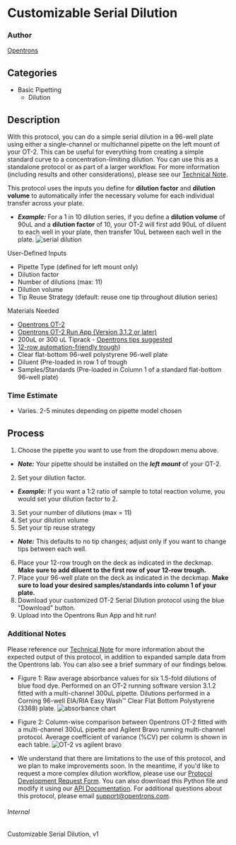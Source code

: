 # Customizable Serial Dilution

### Author
[Opentrons](https://opentrons.com/)

## Categories
* Basic Pipetting
    * Dilution

## Description
With this protocol, you can do a simple serial dilution in a 96-well plate using either a single-channel or multichannel pipette on the left mount of your OT-2. This can be useful for everything from creating a simple standard curve to a concentration-limiting dilution. You can use this as a standalone protocol or as part of a larger workflow. For more information (including results and other considerations), please see our [Technical Note](https://docs.google.com/document/d/1cwSAS52fSBOEI0Hb7U2paq5jS_G1LN2fB5TssJp-Au0/edit?usp=sharing).

This protocol uses the inputs you define for **dilution factor** and **dilution volume** to automatically infer the necessary volume for each individual transfer across your plate.

* ***Example:*** For a 1 in 10 dilution series, if you define a **dilution volume** of 90uL and a **dilution factor** of 10, your OT-2 will first add 90uL of diluent to each well in your plate, then transfer 10uL between each well in the plate.
![serial dilution](https://s3.amazonaws.com/opentrons-protocol-library-website/custom-README-images/customizable-serial-dilution/Screen+Shot+2018-09-24+at+3.04.54+PM.png)

User-Defined Inputs
* Pipette Type (defined for left mount only)
* Dilution factor
* Number of dilutions (max: 11)
* Dilution volume
* Tip Reuse Strategy (default: reuse one tip throughout dilution series)

Materials Needed
* [Opentrons OT-2](http://opentrons.com/ot-2)
* [Opentrons OT-2 Run App (Version 3.1.2 or later)](http://opentrons.com/ot-app)
* 200uL or 300 uL Tiprack - [Opentrons tips suggested](https://shop.opentrons.com/collections/opentrons-tips/products/opentrons-300ul-tips-racks-9-600-tips)
* [12-row automation-friendly trough](https://www.usascientific.com/12-channel-automation-reservoir.aspx))
* Clear flat-bottom 96-well polystyrene 96-well plate
* Diluent (Pre-loaded in row 1 of trough
* Samples/Standards (Pre-loaded in Column 1 of a standard flat-bottom 96-well plate)

### Time Estimate
* Varies. 2-5 minutes depending on pipette model chosen

## Process
1. Choose the pipette you want to use from the dropdown menu above. 
  * ***Note:*** Your pipette should be installed on the ***left mount*** of your OT-2.
2. Set your dilution factor. 
  * ***Example:*** If you want a 1:2 ratio of sample to total reaction volume, you would set your dilution factor to 2.
3. Set your number of dilutions (max = 11)
4. Set your dilution volume
5. Set your tip reuse strategy
  * ***Note:*** This defaults to no tip changes; adjust only if you want to change tips between each well.
6. Place your 12-row trough on the deck as indicated in the deckmap. **Make sure to add diluent to the first row of your 12-row trough.**
7. Place your 96-well plate on the deck as indicated in the deckmap. **Make sure to load your desired samples/standards into column 1 of your plate.**
8. Download your customized OT-2 Serial Dilution protocol using the blue "Download" button.
9. Upload into the Opentrons Run App and hit run!


### Additional Notes
Please reference our [Technical Note](https://docs.google.com/document/d/1cwSAS52fSBOEI0Hb7U2paq5jS_G1LN2fB5TssJp-Au0/edit?usp=sharing) for more information about the expected output of this protocol, in addition to expanded sample data from the Opentrons lab. You can also see a brief summary of our findings below.

* Figure 1: Raw average absorbance values for six 1.5-fold dilutions of blue food dye. Performed on an OT-2 running software version 3.1.2 fitted with a multi-channel 300uL pipette. Dilutions performed in a Corning 96-well EIA/RIA Easy Wash™ Clear Flat Bottom Polystyrene (3368) plate.
![absorbance chart](https://s3.amazonaws.com/opentrons-protocol-library-website/custom-README-images/customizable-serial-dilution/Screen+Shot+2018-09-24+at+2.50.23+PM.png)

* Figure 2: Column-wise comparison between Opentrons OT-2 fitted with a multi-channel 300uL pipette and Agilent Bravo running multi-channel protocol. Average coefficient of variance (%CV) per column is shown in each table.
![OT-2 vs agilent bravo](https://s3.amazonaws.com/opentrons-protocol-library-website/custom-README-images/customizable-serial-dilution/Screen+Shot+2018-09-24+at+2.59.24+PM.png)

* We understand that there are limitations to the use of this protocol, and we plan to make improvements soon. In the meantime, if you'd like to request a more complex dilution workflow, please use our [Protocol Development Request Form](https://opentrons-protocol-dev.paperform.co/). You can also download this Python file and modify it using our [API Documentation](https://docs.opentrons.com/). For additional questions about this protocol, please email support@opentrons.com.

###### Internal
Customizable Serial Dilution, v1
